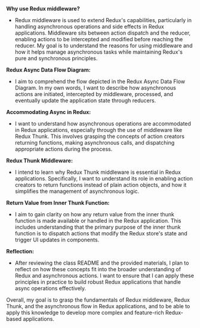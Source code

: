 **Why use Redux middleware?**
- Redux middleware is used to extend Redux's capabilities, particularly in handling asynchronous operations and side effects in Redux applications. Middleware sits between action dispatch and the reducer, enabling actions to be intercepted and modified before reaching the reducer. My goal is to understand the reasons for using middleware and how it helps manage asynchronous tasks while maintaining Redux's pure and synchronous principles.

**Redux Async Data Flow Diagram:**
- I aim to comprehend the flow depicted in the Redux Async Data Flow Diagram. In my own words, I want to describe how asynchronous actions are initiated, intercepted by middleware, processed, and eventually update the application state through reducers.

**Accommodating Async in Redux:**
- I want to understand how asynchronous operations are accommodated in Redux applications, especially through the use of middleware like Redux Thunk. This involves grasping the concepts of action creators returning functions, making asynchronous calls, and dispatching appropriate actions during the process.

**Redux Thunk Middleware:**
- I intend to learn why Redux Thunk middleware is essential in Redux applications. Specifically, I want to understand its role in enabling action creators to return functions instead of plain action objects, and how it simplifies the management of asynchronous logic.

**Return Value from Inner Thunk Function:**
- I aim to gain clarity on how any return value from the inner thunk function is made available or handled in the Redux application. This includes understanding that the primary purpose of the inner thunk function is to dispatch actions that modify the Redux store's state and trigger UI updates in components.

**Reflection:**
- After reviewing the class README and the provided materials, I plan to reflect on how these concepts fit into the broader understanding of Redux and asynchronous actions. I want to ensure that I can apply these principles in practice to build robust Redux applications that handle async operations effectively.

Overall, my goal is to grasp the fundamentals of Redux middleware, Redux Thunk, and the asynchronous flow in Redux applications, and to be able to apply this knowledge to develop more complex and feature-rich Redux-based applications.
